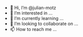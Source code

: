 - 👋 Hi, I’m @julian-motz
- 👀 I’m interested in ...
- 🌱 I’m currently learning ...
- 💞️ I’m looking to collaborate on ...
- 📫 How to reach me ...

<!---
julian-motz/julian-motz is a ✨ special ✨ repository because its `README.md` (this file) appears on your GitHub profile.
You can click the Preview link to take a look at your changes.
--->
